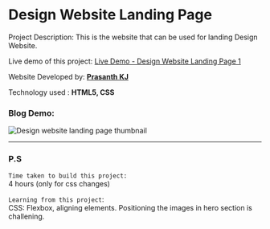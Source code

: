 # Design Website Landing Page

Project Description: This is the website that can be used for landing Design Website.

Live demo of this project: [Live Demo - Design Website Landing Page 1](https://design-website-landing-page-1-prasanthkj.netlify.app/)

Website Developed by: **[Prasanth KJ](https://www.prasanthkj.com)**

Technology used     : **HTML5, CSS**

### Blog Demo:

![Design website landing page thumbnail](#)

---
### P.S

`Time taken to build this project:` <br>
4 hours (only for css changes)

`Learning from this project`:<br>
CSS: Flexbox, aligning elements.
Positioning the images in hero section is challening.
